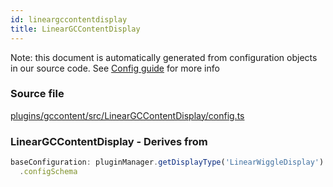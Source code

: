 ```yaml
---
id: lineargccontentdisplay
title: LinearGCContentDisplay
---
```


Note: this document is automatically generated from configuration objects in our
source code. See [Config guide](/docs/config_guide) for more info

### Source file

[plugins/gccontent/src/LinearGCContentDisplay/config.ts](https://github.com/GMOD/jbrowse-components/blob/main/plugins/gccontent/src/LinearGCContentDisplay/config.ts)

### LinearGCContentDisplay - Derives from

```js
baseConfiguration: pluginManager.getDisplayType('LinearWiggleDisplay')
  .configSchema
```
